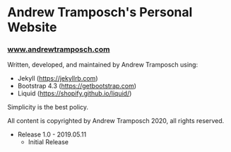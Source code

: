 # Andrew Tramposch's Personal Website 
### www.andrewtramposch.com
Written, developed, and maintained by Andrew Tramposch using:
- Jekyll (https://jekyllrb.com)
- Bootstrap 4.3 (https://getbootstrap.com)
- Liquid (https://shopify.github.io/liquid/)

Simplicity is the best policy. 

All content is copyrighted by Andrew Tramposch 2020, all rights reserved. 

- Release 1.0 - 2019.05.11 
    - Initial Release



